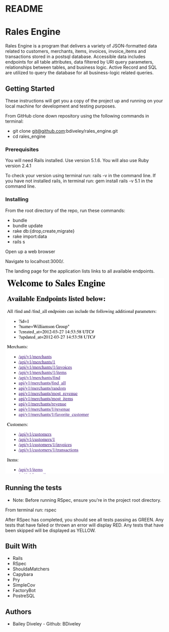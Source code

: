 # README

# Rales Engine

Rales Engine is a program that delivers a variety of JSON-formatted data related to customers, merchants, items, invoices, invoice_items and transactions stored in a postsql database.  Accessible data includes endpoints for all table attributes, data filtered by URI query parameters, relationships between tables, and business logic.  Active Record and SQL are utilized to query the database for all business-logic related queries.

## Getting Started

These instructions will get you a copy of the project up and running on your local machine for development and testing purposes.

From GitHub clone down repository using the following commands in terminal:
* git clone git@github.com:bdiveley/rales_engine.git
* cd rales_engine

### Prerequisites

You will need Rails installed. Use version 5.1.6.  You will also use Ruby version 2.4.1

To check your version using terminal run: rails -v in the command line.
If you have not installed rails, in terminal run: gem install rails -v 5.1 in the command line.

### Installing

From the root directory of the repo, run these commands:
* bundle
* bundle update
* rake db:{drop,create,migrate}
* rake import:data
* rails s

Open up a web browser

Navigate to localhost:3000/.

The landing page for the application lists links to all available endpoints.

![alt text](welcome_page.png)

## Running the tests

* Note: Before running RSpec, ensure you're in the project root directory.

From terminal run: rspec

After RSpec has completed, you should see all tests passing as GREEN.  Any tests that have failed or thrown an error will display RED.  Any tests that have been skipped will be displayed as YELLOW.

## Built With

* Rails
* RSpec
* ShouldaMatchers
* Capybara
* Pry
* SimpleCov
* FactoryBot
* PostreSQL

## Authors

* Bailey Diveley - Github: BDiveley
